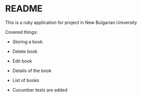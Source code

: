 # README

This is a ruby application for project in New Bulgarian University

Covered things:

* Storing a book

* Delete book

* Edit book

* Details of the book

* List of books

* Cucumber tests are added